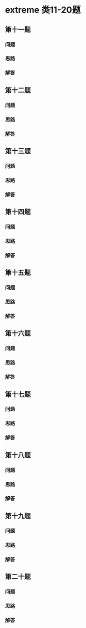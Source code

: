 # extreme 类11-20题

## 第十一题

### 问题 

### 思路

### 解答

## 第十二题

### 问题 

### 思路

### 解答

## 第十三题

### 问题 

### 思路

### 解答

## 第十四题

### 问题 

### 思路

### 解答

## 第十五题

### 问题 

### 思路

### 解答

## 第十六题

### 问题 

### 思路

### 解答

## 第十七题

### 问题 

### 思路

### 解答

## 第十八题

### 问题 

### 思路

### 解答

## 第十九题

### 问题 

### 思路

### 解答

## 第二十题

### 问题 

### 思路

### 解答